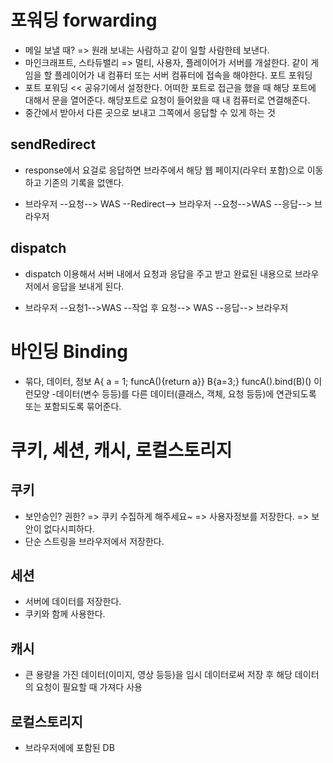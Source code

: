 # 포워딩 forwarding
- 메일 보낼 때? => 원래 보내는 사람하고 같이 일할 사람한테 보낸다.
- 마인크래프트, 스타듀밸리 => 멀티, 사용자, 플레이어가 서버를 개설한다. 같이 게임을 할 플레이어가 내 컴퓨터 또는 서버 컴퓨터에 접속을 해야한다. 포트 포워딩
- 포트 포워딩 << 공유기에서 설정한다. 어떠한 포트로 접근을 했을 때 해당 포트에 대해서 문을 열어준다.
해당포트로 요청이 들어왔을 때 내 컴퓨터로 연결해준다.
- 중간에서 받아서 다른 곳으로 보내고 그쪽에서 응답할 수 있게 하는 것

## sendRedirect
- response에서 요걸로 응답하면 브라주에서 해당 웹 페이지(라우터 포함)으로 이동하고 기존의 기록을 없앤다.

- 브라우저 --요청--> WAS --Redirect--> 브라우저 --요청-->WAS --응답--> 브라우저

## dispatch
- dispatch 이용해서 서버 내에서 요청과 응답을 주고 받고 완료된 내용으로 브라우저에서 응답을 보내게 된다.

- 브라우저 --요청1-->WAS --작업 후 요청--> WAS --응답--> 브라우저


# 바인딩 Binding
- 묶다, 데이터, 정보
A{ a = 1; funcA(){return a}}
B{a=3;}
funcA().bind(B)()
이런모양
-데이터(변수 등등)를 다른 데이터(클래스, 객체, 요청 등등)에 연관되도록 또는 포함되도록 묶어준다.


# 쿠키, 세션, 캐시, 로컬스토리지
## 쿠키
- 보안승인? 권한? => 쿠키 수집하게 해주세요~ => 사용자정보를 저장한다. => 보안이 없다시피하다.
- 단순 스트링을 브라우저에서 저장한다.

## 세션
- 서버에 데이터를 저장한다.
- 쿠키와 함께 사용한다.

## 캐시
- 큰 용량을 가진 데이터(이미지, 영상 등등)을 임시 데이터로써 저장 후 해당 데이터의 요청이 필요할 때 가져다 사용

## 로컬스토리지
- 브라우저에에 포함된 DB